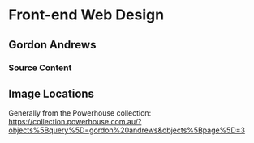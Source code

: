 # Front-end Web Design

## Gordon Andrews

### Source Content



## Image Locations

Generally from the Powerhouse collection: https://collection.powerhouse.com.au/?objects%5Bquery%5D=gordon%20andrews&objects%5Bpage%5D=3